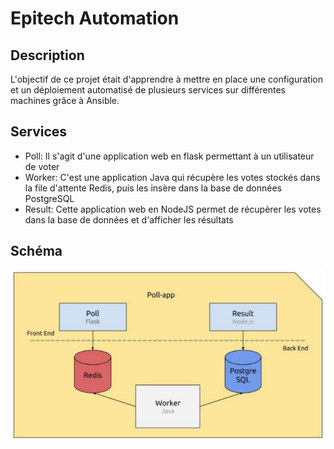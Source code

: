 # Epitech Automation

## Description

L'objectif de ce projet était d'apprendre à mettre en place une configuration et un déploiement automatisé de plusieurs services sur différentes machines grâce à Ansible.

## Services

* Poll: Il s'agit d'une application web en flask permettant à un utilisateur de voter
* Worker: C'est une application Java qui récupère les votes stockés dans la file d'attente Redis, puis les insère dans la base de données PostgreSQL
* Result: Cette application web en NodeJS permet de récupèrer les votes dans la base de données et d'afficher les résultats

## Schéma

![schema](./assets/schema.png)